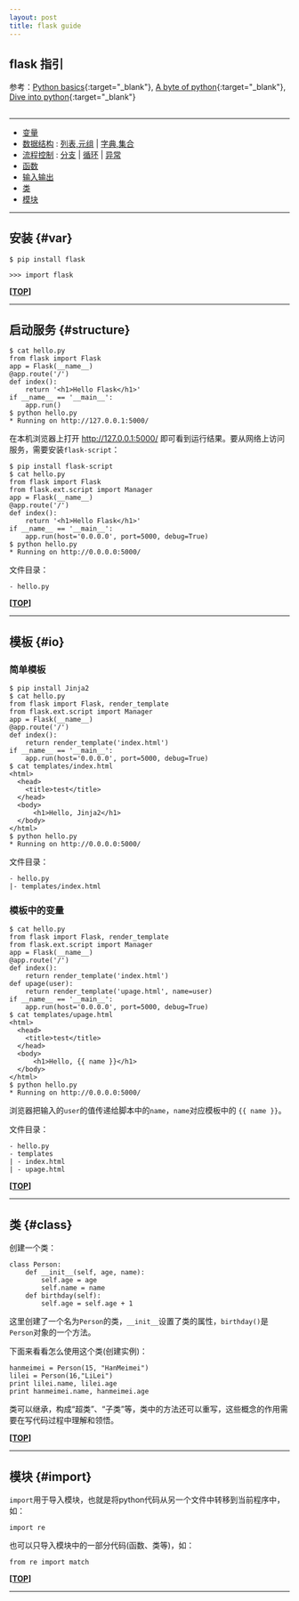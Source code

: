 ```yaml
---
layout: post
title: flask guide
---
```

## flask 指引

参考：[Python basics][ref1]{:target="_blank"}, [A byte of python][ref2]{:target="_blank"}, [Dive into python][ref3]{:target="_blank"}

[ref1]:http://www.runoob.com/python/python-tutorial.html
[ref2]:http://www.swaroopch.com/notes/python/
[ref3]:http://www.diveintopython.net/

<h2 id="top"></h2>

***

*   [变量](#var)
*   [数据结构](#structure) : [列表,元组](#list) \| [字典,集合](#set)
*   [流程控制](#stream) : [分支](#if) \| [循环](#while) \| [异常](#try)
*   [函数](#func)
*   [输入输出](#io)
*   [类](#class)
*   [模块](#import)

***

## 安装 {#var}

    $ pip install flask

    >>> import flask

**[[TOP](#top)]**

***

## 启动服务 {#structure}

    $ cat hello.py
    from flask import Flask
    app = Flask(__name__)
    @app.route('/')
    def index():
        return '<h1>Hello Flask</h1>'
    if __name__ == '__main__':
        app.run()
    $ python hello.py
    * Running on http://127.0.0.1:5000/

在本机浏览器上打开 http://127.0.0.1:5000/ 即可看到运行结果。要从网络上访问服务，需要安装`flask-script`：

    $ pip install flask-script
    $ cat hello.py
    from flask import Flask
    from flask.ext.script import Manager
    app = Flask(__name__)
    @app.route('/')
    def index():
        return '<h1>Hello Flask</h1>'
    if __name__ == '__main__':
        app.run(host='0.0.0.0', port=5000, debug=True)
    $ python hello.py
    * Running on http://0.0.0.0:5000/

文件目录：

    - hello.py

**[[TOP](#top)]**

***

## 模板 {#io}

### 简单模板

    $ pip install Jinja2
    $ cat hello.py
    from flask import Flask, render_template
    from flask.ext.script import Manager
    app = Flask(__name__)
    @app.route('/')
    def index():
        return render_template('index.html')
    if __name__ == '__main__':
        app.run(host='0.0.0.0', port=5000, debug=True)
    $ cat templates/index.html
    <html>
      <head>
        <title>test</title>
      </head>
      <body>
          <h1>Hello, Jinja2</h1>
      </body>
    </html>
    $ python hello.py
    * Running on http://0.0.0.0:5000/

文件目录：

    - hello.py
    |- templates/index.html

### 模板中的变量

    $ cat hello.py
    from flask import Flask, render_template
    from flask.ext.script import Manager
    app = Flask(__name__)
    @app.route('/')
    def index():
        return render_template('index.html')
    def upage(user):
        return render_template('upage.html', name=user)
    if __name__ == '__main__':
        app.run(host='0.0.0.0', port=5000, debug=True)
    $ cat templates/upage.html
    <html>
      <head>
        <title>test</title>
      </head>
      <body>
          <h1>Hello, {{ name }}</h1>
      </body>
    </html>
    $ python hello.py
    * Running on http://0.0.0.0:5000/

浏览器把输入的`user`的值传递给脚本中的`name`，`name`对应模板中的 `{{ name }}`。

文件目录：

    - hello.py
    - templates
    | - index.html
    | - upage.html


**[[TOP](#top)]**

***

## 类 {#class}

创建一个类：

    class Person:
        def __init__(self, age, name):
            self.age = age
            self.name = name
        def birthday(self):
            self.age = self.age + 1

这里创建了一个名为`Person`的类，`__init__`设置了类的属性，`birthday()`是`Person`对象的一个方法。

下面来看看怎么使用这个类(创建实例)：

    hanmeimei = Person(15, "HanMeimei")
    lilei = Person(16,"LiLei")
    print lilei.name, lilei.age
    print hanmeimei.name, hanmeimei.age

类可以继承，构成“超类”、“子类”等，类中的方法还可以重写，这些概念的作用需要在写代码过程中理解和领悟。

**[[TOP](#top)]**

***

## 模块 {#import}

`import`用于导入模块，也就是将python代码从另一个文件中转移到当前程序中，如：

    import re

也可以只导入模块中的一部分代码(函数、类等)，如：

    from re import match

**[[TOP](#top)]**

***